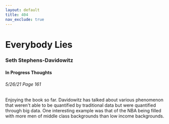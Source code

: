 ```yaml
---
layout: default
title: 404
nav_exclude: true
---
```

# Everybody Lies
### Seth Stephens-Davidowitz

#### In Progress Thoughts
###### 5/26/21 Page 161
Enjoying the book so far. Davidowitz has talked about various phenomenon that weren't able to be quantified by traditional data but were quantified through big data. One interesting example was that of the NBA being filled with more men of middle class backgrounds than low income backgrounds.


